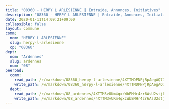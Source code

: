 ```yaml
---
title: "08360 - HERPY L ARLESIENNE | Entraide, Annonces, Initiatives"
description: "08360 - HERPY L ARLESIENNE | Entraide, Annonces, Initiatives"
date: 2020-01-11T14:09:21+09:00
collapsible: false
layout: commune
comm:
  nom: "HERPY L ARLESIENNE"
  slug: herpy-l-arlesienne
  cp: "08360"
dept:
  nom: "Ardennes"
  slug: ardennes
  num: "08"
peerpad:
  comm:
    read_path: /r/markdown/08360_herpy-l-arlesienne/4XTTMDPNPjRpAegAQ77PP7G9eveVRxj9G4ebpM6FtoRRti7pA
    write_path: /w/markdown/08360_herpy-l-arlesienne/4XTTMDPNPjRpAegAQ77PP7G9eveVRxj9G4ebpM6FtoRRti7pA-K3TgTewqcVyznPYU1jFA2dMsBcLCPN1gZQGtZLa8AnfWyNfnawSGRejkYKWFev5JjYgtMEufwaVUqUop9sHDPqoCaMrmqgywBwTzEYKtLbBk1oa1KRHQc2zZKz1k75F11YZi4h8a
  dept:
    read_path: /r/markdown/08_ardennes/4XTTM3vUKm4qxzWbEMHr4zr6AsU2stjkKdsaY9uMbmhXjv9QM
    write_path: /w/markdown/08_ardennes/4XTTM3vUKm4qxzWbEMHr4zr6AsU2stjkKdsaY9uMbmhXjv9QM-K3TgUMB9u4JvtZdFBPfBexH6pGeKJREiRZLakfAxGDqg6fgd1ib6XHxM9tkwaYxqJV2qNTbboL5jGpTS7re5rUf5cB5fLzdnicM4aJkF5ZXmkvCRXEh5XT7432iWRZFby5MMVbKP
---
```


